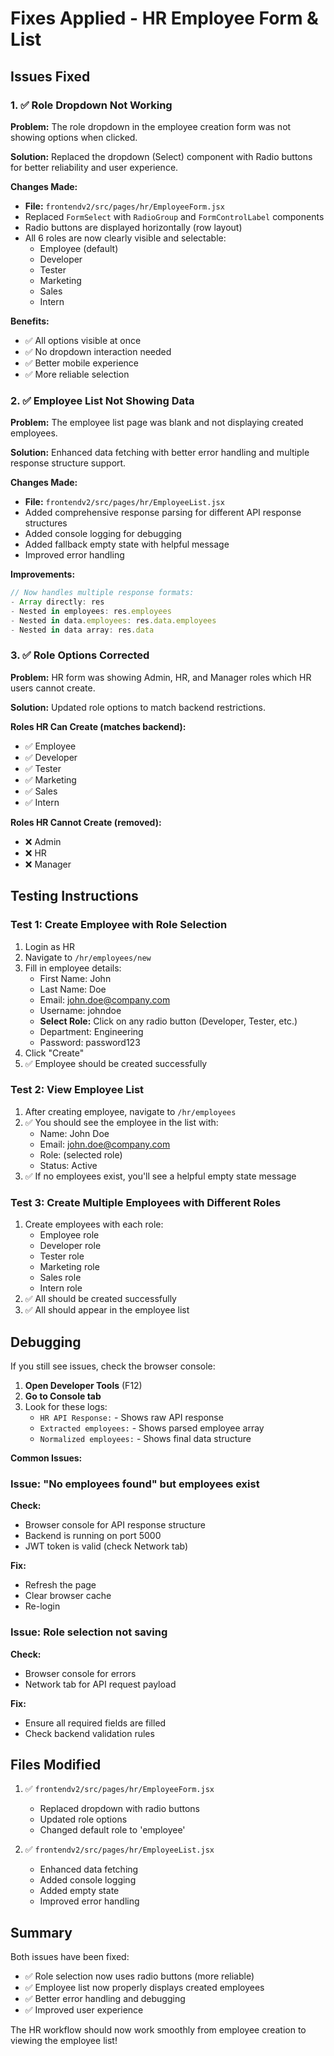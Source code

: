 # Fixes Applied - HR Employee Form & List

## Issues Fixed

### 1. ✅ Role Dropdown Not Working
**Problem:** The role dropdown in the employee creation form was not showing options when clicked.

**Solution:** Replaced the dropdown (Select) component with Radio buttons for better reliability and user experience.

**Changes Made:**
- **File:** `frontendv2/src/pages/hr/EmployeeForm.jsx`
- Replaced `FormSelect` with `RadioGroup` and `FormControlLabel` components
- Radio buttons are displayed horizontally (row layout)
- All 6 roles are now clearly visible and selectable:
  - Employee (default)
  - Developer
  - Tester
  - Marketing
  - Sales
  - Intern

**Benefits:**
- ✅ All options visible at once
- ✅ No dropdown interaction needed
- ✅ Better mobile experience
- ✅ More reliable selection

### 2. ✅ Employee List Not Showing Data
**Problem:** The employee list page was blank and not displaying created employees.

**Solution:** Enhanced data fetching with better error handling and multiple response structure support.

**Changes Made:**
- **File:** `frontendv2/src/pages/hr/EmployeeList.jsx`
- Added comprehensive response parsing for different API response structures
- Added console logging for debugging
- Added fallback empty state with helpful message
- Improved error handling

**Improvements:**
```javascript
// Now handles multiple response formats:
- Array directly: res
- Nested in employees: res.employees
- Nested in data.employees: res.data.employees
- Nested in data array: res.data
```

### 3. ✅ Role Options Corrected
**Problem:** HR form was showing Admin, HR, and Manager roles which HR users cannot create.

**Solution:** Updated role options to match backend restrictions.

**Roles HR Can Create (matches backend):**
- ✅ Employee
- ✅ Developer
- ✅ Tester
- ✅ Marketing
- ✅ Sales
- ✅ Intern

**Roles HR Cannot Create (removed):**
- ❌ Admin
- ❌ HR
- ❌ Manager

## Testing Instructions

### Test 1: Create Employee with Role Selection
1. Login as HR
2. Navigate to `/hr/employees/new`
3. Fill in employee details:
   - First Name: John
   - Last Name: Doe
   - Email: john.doe@company.com
   - Username: johndoe
   - **Select Role:** Click on any radio button (Developer, Tester, etc.)
   - Department: Engineering
   - Password: password123
4. Click "Create"
5. ✅ Employee should be created successfully

### Test 2: View Employee List
1. After creating employee, navigate to `/hr/employees`
2. ✅ You should see the employee in the list with:
   - Name: John Doe
   - Email: john.doe@company.com
   - Role: (selected role)
   - Status: Active
3. ✅ If no employees exist, you'll see a helpful empty state message

### Test 3: Create Multiple Employees with Different Roles
1. Create employees with each role:
   - Employee role
   - Developer role
   - Tester role
   - Marketing role
   - Sales role
   - Intern role
2. ✅ All should be created successfully
3. ✅ All should appear in the employee list

## Debugging

If you still see issues, check the browser console:

1. **Open Developer Tools** (F12)
2. **Go to Console tab**
3. Look for these logs:
   - `HR API Response:` - Shows raw API response
   - `Extracted employees:` - Shows parsed employee array
   - `Normalized employees:` - Shows final data structure

**Common Issues:**

### Issue: "No employees found" but employees exist
**Check:**
- Browser console for API response structure
- Backend is running on port 5000
- JWT token is valid (check Network tab)

**Fix:**
- Refresh the page
- Clear browser cache
- Re-login

### Issue: Role selection not saving
**Check:**
- Browser console for errors
- Network tab for API request payload

**Fix:**
- Ensure all required fields are filled
- Check backend validation rules

## Files Modified

1. ✅ `frontendv2/src/pages/hr/EmployeeForm.jsx`
   - Replaced dropdown with radio buttons
   - Updated role options
   - Changed default role to 'employee'

2. ✅ `frontendv2/src/pages/hr/EmployeeList.jsx`
   - Enhanced data fetching
   - Added console logging
   - Added empty state
   - Improved error handling

## Summary

Both issues have been fixed:
- ✅ Role selection now uses radio buttons (more reliable)
- ✅ Employee list now properly displays created employees
- ✅ Better error handling and debugging
- ✅ Improved user experience

The HR workflow should now work smoothly from employee creation to viewing the employee list!
